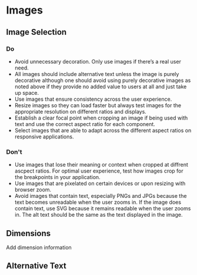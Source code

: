 # Images

## Image Selection

### Do
- Avoid unnecessary decoration. Only use images if there’s a real user need.
- All images should include alternative text unless the image is purely decorative although one should avoid using purely decorative images as noted above if they provide no added value to users at all and just take up space. 
- Use images that ensure consistency across the user experience.
- Resize images so they can load faster but always test images for the appropriate resolution on different ratios and displays.
- Establish a clear focal point when cropping an image if being used with text and use the correct aspect ratio for each component.
- Select images that are able to adapt across the different aspect ratios on responsive applications.

### Don't
- Use images that lose their meaning or context when cropped at diffrent ascpect ratios. For optimal user experience, test how images crop for the breakpoints in your application.
- Use images that are pixelated on certain devices or upon resizing with browser zoom.
- Avoid images that contain text, especially PNGs and JPGs because the text becomes unreadable when the user zooms in. If the image does contain text, use SVG because it remains readable when the user zooms in. The alt text should be the same as the text displayed in the image.

## Dimensions

Add dimension information

## Alternative Text

